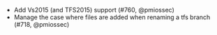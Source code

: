 * Add Vs2015 (and TFS2015) support (#760, @pmiossec)
* Manage the case where files are added when renaming a tfs branch (#718, @pmiossec)
